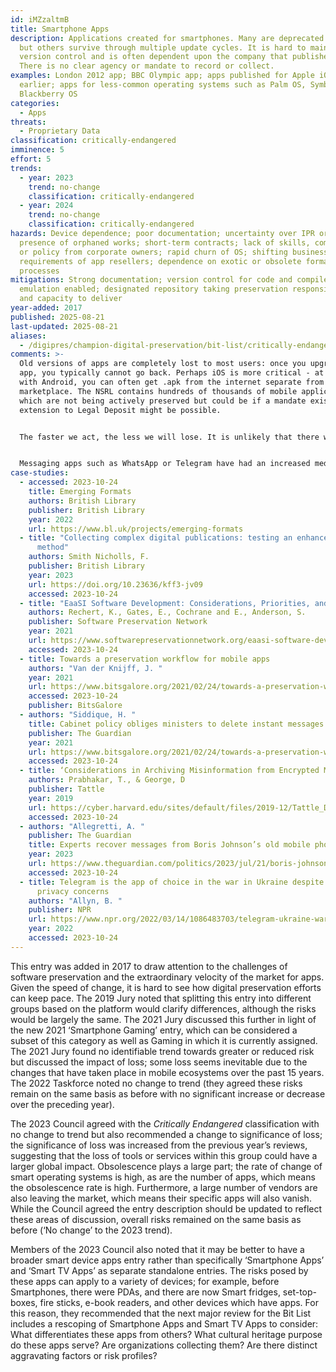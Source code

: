 ```yaml
---
id: iMZzaltmB
title: Smartphone Apps
description: Applications created for smartphones. Many are deprecated quickly
  but others survive through multiple update cycles. It is hard to maintain
  version control and is often dependent upon the company that publishes them.
  There is no clear agency or mandate to record or collect.
examples: London 2012 app; BBC Olympic app; apps published for Apple iOS 10 or
  earlier; apps for less-common operating systems such as Palm OS, Symbian,
  Blackberry OS
categories:
  - Apps
threats:
  - Proprietary Data
classification: critically-endangered
imminence: 5
effort: 5
trends:
  - year: 2023
    trend: no-change
    classification: critically-endangered
  - year: 2024
    trend: no-change
    classification: critically-endangered
hazards: Device dependence; poor documentation; uncertainty over IPR or the
  presence of orphaned works; short-term contracts; lack of skills, commitment
  or policy from corporate owners; rapid churn of OS; shifting business
  requirements of app resellers; dependence on exotic or obsolete formats or OS
  processes
mitigations: Strong documentation; version control for code and compiled app;
  emulation enabled; designated repository taking preservation responsibility
  and capacity to deliver
year-added: 2017
published: 2025-08-21
last-updated: 2025-08-21
aliases:
  - /digipres/champion-digital-preservation/bit-list/critically-endangered/bitlist-smart-phone-apps
comments: >-
  Old versions of apps are completely lost to most users: once you upgrade an
  app, you typically cannot go back. Perhaps iOS is more critical - at least
  with Android, you can often get .apk from the internet separate from the
  marketplace. The NSRL contains hundreds of thousands of mobile applications
  which are not being actively preserved but could be if a mandate existed. An
  extension to Legal Deposit might be possible.


  The faster we act, the less we will lose. It is unlikely that there will ever be one agent with a mandate to collect different apps available in different countries, so a network of national organizations would be needed. The companies that create these apps are the key to the licensing challenges, and conversation with them is necessary, though it would need to happen immediately in order to negotiate the right to preserve/escrow both apps, operating systems, documentation, and phone development emulators.


  Messaging apps such as WhatsApp or Telegram have had an increased media presence in the last couple of years due to their role in a number of politics-related issues that have arisen, such as concerns about UK Cabinet Ministers using the auto-delete function which could compromise accountability and transparency of the UK government. Telegram has also gained importance due to its use in the Russia-Ukraine war for sharing news.
case-studies:
  - accessed: 2023-10-24
    title: Emerging Formats
    authors: British Library
    publisher: British Library
    year: 2022
    url: https://www.bl.uk/projects/emerging-formats
  - title: "Collecting complex digital publications: testing an enhanced curation
      method"
    authors: Smith Nicholls, F.
    publisher: British Library
    year: 2023
    url: https://doi.org/10.23636/kff3-jv09
    accessed: 2023-10-24
  - title: "EaaSI Software Development: Considerations, Priorities, and Commitment"
    authors: Rechert, K., Gates, E., Cochrane and E., Anderson, S.
    publisher: Software Preservation Network
    year: 2021
    url: https://www.softwarepreservationnetwork.org/eaasi-software-development-considerations-priorities-and-commitments/
    accessed: 2023-10-24
  - title: Towards a preservation workflow for mobile apps
    authors: "Van der Knijff, J. "
    year: 2021
    url: https://www.bitsgalore.org/2021/02/24/towards-a-preservation-workflow-for-mobile-apps
    accessed: 2023-10-24
    publisher: BitsGalore
  - authors: "Siddique, H. "
    title: Cabinet policy obliges ministers to delete instant messages
    publisher: The Guardian
    year: 2021
    url: https://www.bitsgalore.org/2021/02/24/towards-a-preservation-workflow-for-mobile-apps
    accessed: 2023-10-24
  - title: ‘Considerations in Archiving Misinformation from Encrypted Messaging Apps
    authors: Prabhakar, T., & George, D
    publisher: Tattle
    year: 2019
    url: https://cyber.harvard.edu/sites/default/files/2019-12/Tattle_Disinformation_Workshop_revised.pdf
    accessed: 2023-10-24
  - authors: "Allegretti, A. "
    publisher: The Guardian
    title: Experts recover messages from Boris Johnson’s old mobile phone
    year: 2023
    url: https://www.theguardian.com/politics/2023/jul/21/boris-johnson-experts-recover-messages-old-phone-covid-inquiry
    accessed: 2023-10-24
  - title: Telegram is the app of choice in the war in Ukraine despite experts'
      privacy concerns
    authors: "Allyn, B. "
    publisher: NPR
    url: https://www.npr.org/2022/03/14/1086483703/telegram-ukraine-war-russia
    year: 2022
    accessed: 2023-10-24
---
```

This entry was added in 2017 to draw attention to the challenges of software preservation and the extraordinary velocity of the market for apps. Given the speed of change, it is hard to see how digital preservation efforts can keep pace. The 2019 Jury noted that splitting this entry into different groups based on the platform would clarify differences, although the risks would be largely the same. The 2021 Jury discussed this further in light of the new 2021 ‘Smartphone Gaming’ entry, which can be considered a subset of this category as well as Gaming in which it is currently assigned. The 2021 Jury found no identifiable trend towards greater or reduced risk but discussed the impact of loss; some loss seems inevitable due to the changes that have taken place in mobile ecosystems over the past 15 years. The 2022 Taskforce noted no change to trend (they agreed these risks remain on the same basis as before with no significant increase or decrease over the preceding year).

The 2023 Council agreed with the *Critically Endangered* classification with no change to trend but also recommended a change to significance of loss; the significance of loss was increased from the previous year’s reviews, suggesting that the loss of tools or services within this group could have a larger global impact. Obsolescence plays a large part; the rate of change of smart operating systems is high, as are the number of apps, which means the obsolescence rate is high. Furthermore, a large number of vendors are also leaving the market, which means their specific apps will also vanish. While the Council agreed the entry description should be updated to reflect these areas of discussion, overall risks remained on the same basis as before (‘No change’ to the 2023 trend).

Members of the 2023 Council also noted that it may be better to have a broader smart device apps entry rather than specifically ‘Smartphone Apps’ and ‘Smart TV Apps’ as separate standalone entries. The risks posed by these apps can apply to a variety of devices; for example, before Smartphones, there were PDAs, and there are now Smart fridges, set-top-boxes, fire sticks, e-book readers, and other devices which have apps. For this reason, they recommended that the next major review for the Bit List includes a rescoping of Smartphone Apps and Smart TV Apps to consider: What differentiates these apps from others? What cultural heritage purpose do these apps serve? Are organizations collecting them? Are there distinct aggravating factors or risk profiles?

